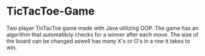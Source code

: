 # TicTacToe-Game
Two player TicTacToe game made with Java utilizing OOP. 
The game has an algorithm that automatilcly checks for a winner after each move. 
The size of the board can be changed aswell has many X's or O's in a row it takes to win.
